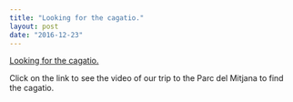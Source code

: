 ```yaml
---
title: "Looking for the cagatio."
layout: post
date: "2016-12-23"
---
```


[Looking for the cagatio.](https://youtu.be/SFdnnc0hagY)

Click on the link to see the video of our trip to the Parc del Mitjana to find the cagatio.
